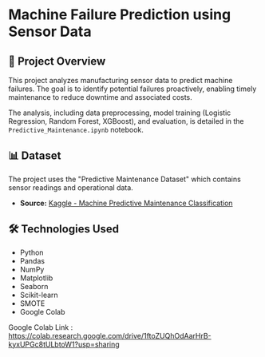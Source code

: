 # Machine Failure Prediction using Sensor Data

## 📝 Project Overview

This project analyzes manufacturing sensor data to predict machine failures. The goal is to identify potential failures proactively, enabling timely maintenance to reduce downtime and associated costs.

The analysis, including data preprocessing, model training (Logistic Regression, Random Forest, XGBoost), and evaluation, is detailed in the `Predictive_Maintenance.ipynb` notebook.

## 📊 Dataset

The project uses the "Predictive Maintenance Dataset" which contains sensor readings and operational data.

- **Source:** [Kaggle - Machine Predictive Maintenance Classification](https://www.kaggle.com/datasets/shivamb/machine-predictive-maintenance-classification)

## 🛠️ Technologies Used

- Python
- Pandas
- NumPy
- Matplotlib
- Seaborn
- Scikit-learn
- SMOTE
- Google Colab

Google Colab Link : https://colab.research.google.com/drive/1ftoZUQhOdAarHrB-kyxUPGc8tULbtoW1?usp=sharing
